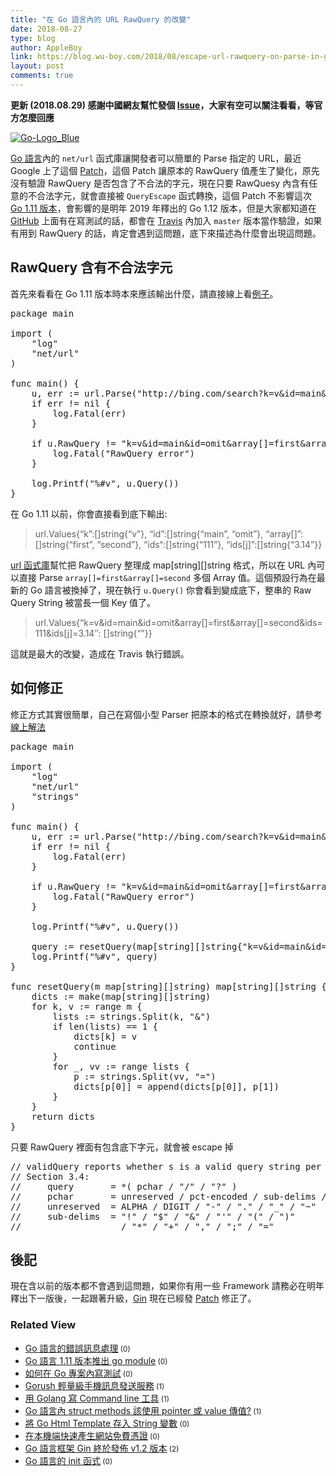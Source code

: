```yaml
---
title: "在 Go 語言內的 URL RawQuery 的改變"
date: 2018-08-27
type: blog
author: AppleBoy
link: https://blog.wu-boy.com/2018/08/escape-url-rawquery-on-parse-in-golang/
layout: post
comments: true
---
```


<strong>更新 (2018.08.29) 感謝中國網友幫忙發個 <a href="https://github.com/golang/go/issues/27302">Issue</a>，大家有空可以關注看看，等官方怎麼回應</strong>

<a href="https://www.flickr.com/photos/appleboy/40093179410/in/dateposted-public/" title="Go-Logo_Blue"><img src="https://i1.wp.com/farm1.staticflickr.com/908/40093179410_53df4bb9e8_z.jpg?w=840&#038;ssl=1" alt="Go-Logo_Blue" data-recalc-dims="1" /></a>

<a href="https://golang.org/">Go 語言</a>內的 <code>net/url</code> 函式庫讓開發者可以簡單的 Parse 指定的 URL，最近 Google 上了這個 <a href="https://github.com/golang/go/commit/1040626c0ce4a1bc2b312aa0866ffeb2ff53c1ab">Patch</a>，這個 Patch 讓原本的 RawQuery 值產生了變化，原先沒有驗證 RawQuery 是否包含了不合法的字元，現在只要 RawQuesy 內含有任意的不合法字元，就會直接被 <code>QueryEscape</code> 函式轉換，這個 Patch 不影響這次 <a href="https://blog.golang.org/go1.11">Go 1.11 版本</a>，會影響的是明年 2019 年釋出的 Go 1.12 版本，但是大家都知道在 <a href="https://github.com">GitHub</a> 上面有在寫測試的話，都會在 <a href="https://travis-ci.org">Travis</a> 內加入 <code>master</code> 版本當作驗證，如果有用到 RawQuery 的話，肯定會遇到這問題，底下來描述為什麼會出現這問題。

<span id="more-7068"></span>

<h2>RawQuery 含有不合法字元</h2>

首先來看看在 Go 1.11 版本時本來應該輸出什麼，請直接線上看<a href="https://play.golang.org/p/ZvZ-SoUjK16">例子</a>。

<pre class="brush: go; title: ; notranslate">
package main

import (
    &quot;log&quot;
    &quot;net/url&quot;
)

func main() {
    u, err := url.Parse(&quot;http://bing.com/search?k=v&amp;id=main&amp;id=omit&amp;array[]=first&amp;array[]=second&amp;ids<em></em>=111&amp;ids[j]=3.14&quot;)
    if err != nil {
        log.Fatal(err)
    }

    if u.RawQuery != &quot;k=v&amp;id=main&amp;id=omit&amp;array[]=first&amp;array[]=second&amp;ids<em></em>=111&amp;ids[j]=3.14&quot; {
        log.Fatal(&quot;RawQuery error&quot;)
    }

    log.Printf(&quot;%#v&quot;, u.Query())
}
</pre>

在 Go 1.11 以前，你會直接看到底下輸出:

<blockquote>
  url.Values{&#8220;k&#8221;:[]string{&#8220;v&#8221;}, &#8220;id&#8221;:[]string{&#8220;main&#8221;, &#8220;omit&#8221;}, &#8220;array[]&#8221;:[]string{&#8220;first&#8221;, &#8220;second&#8221;}, &#8220;ids<em></em>&#8220;:[]string{&#8220;111&#8221;}, &#8220;ids[j]&#8221;:[]string{&#8220;3.14&#8221;}}
</blockquote>

<a href="https://golang.org/pkg/net/url/">url 函式庫</a>幫忙把 RawQuery 整理成 map[string][]string 格式，所以在 URL 內可以直接 Parse <code>array[]=first&amp;array[]=second</code> 多個 Array 值。這個預設行為在最新的 Go 語言被換掉了，現在執行 <code>u.Query()</code> 你會看到變成底下，整串的 Raw Query String 被當長一個 Key 值了。

<blockquote>
  url.Values{&#8220;k=v&amp;id=main&amp;id=omit&amp;array[]=first&amp;array[]=second&amp;ids<em></em>=111&amp;ids[j]=3.14&#8243;: []string{&#8220;&#8221;}}
</blockquote>

這就是最大的改變，造成在 Travis 執行錯誤。

<h2>如何修正</h2>

修正方式其實很簡單，自己在寫個小型 Parser 把原本的格式在轉換就好，請參考<a href="https://play.golang.org/p/wO9vR3Ylliq">線上解法</a>

<pre class="brush: go; title: ; notranslate">
package main

import (
    &quot;log&quot;
    &quot;net/url&quot;
    &quot;strings&quot;
)

func main() {
    u, err := url.Parse(&quot;http://bing.com/search?k=v&amp;id=main&amp;id=omit&amp;array[]=first&amp;array[]=second&amp;ids<em></em>=111&amp;ids[j]=3.14&quot;)
    if err != nil {
        log.Fatal(err)
    }

    if u.RawQuery != &quot;k=v&amp;id=main&amp;id=omit&amp;array[]=first&amp;array[]=second&amp;ids<em></em>=111&amp;ids[j]=3.14&quot; {
        log.Fatal(&quot;RawQuery error&quot;)
    }

    log.Printf(&quot;%#v&quot;, u.Query())

    query := resetQuery(map[string][]string{&quot;k=v&amp;id=main&amp;id=omit&amp;array[]=first&amp;array[]=second&amp;ids<em></em>=111&amp;ids[j]=3.14&quot;: []string{&quot;&quot;}})
    log.Printf(&quot;%#v&quot;, query)
}

func resetQuery(m map[string][]string) map[string][]string {
    dicts := make(map[string][]string)
    for k, v := range m {
        lists := strings.Split(k, &quot;&amp;&quot;)
        if len(lists) == 1 {
            dicts[k] = v
            continue
        }
        for _, vv := range lists {
            p := strings.Split(vv, &quot;=&quot;)
            dicts[p[0]] = append(dicts[p[0]], p[1])
        }
    }
    return dicts
}
</pre>

只要 RawQuery 裡面有包含底下字元，就會被 escape 掉

<pre class="brush: plain; title: ; notranslate">
// validQuery reports whether s is a valid query string per RFC 3986
// Section 3.4:
//     query       = *( pchar / &quot;/&quot; / &quot;?&quot; )
//     pchar       = unreserved / pct-encoded / sub-delims / &quot;:&quot; / &quot;@&quot;
//     unreserved  = ALPHA / DIGIT / &quot;-&quot; / &quot;.&quot; / &quot;_&quot; / &quot;~&quot;
//     sub-delims  = &quot;!&quot; / &quot;$&quot; / &quot;&amp;&quot; / &quot;&#039;&quot; / &quot;(&quot; / &quot;)&quot;
//                   / &quot;*&quot; / &quot;+&quot; / &quot;,&quot; / &quot;;&quot; / &quot;=&quot;
</pre>

<h2>後記</h2>

現在含以前的版本都不會遇到這問題，如果你有用一些 Framework 請務必在明年釋出下一版後，一起跟著升級，<a href="https://github.com/gin-gonic/gin">Gin</a> 現在已經發 <a href="https://github.com/gin-gonic/gin/pull/1510">Patch</a> 修正了。
<div class="wp_rp_wrap  wp_rp_plain" ><div class="wp_rp_content"><h3 class="related_post_title">Related View</h3><ul class="related_post wp_rp"><li data-position="0" data-poid="in-6671" data-post-type="none" ><a href="https://blog.wu-boy.com/2017/03/error-handler-in-golang/" class="wp_rp_title">Go 語言的錯誤訊息處理</a><small class="wp_rp_comments_count"> (0)</small><br /></li><li data-position="1" data-poid="in-7098" data-post-type="none" ><a href="https://blog.wu-boy.com/2018/10/go-1-11-support-go-module/" class="wp_rp_title">Go 語言 1.11 版本推出 go module</a><small class="wp_rp_comments_count"> (0)</small><br /></li><li data-position="2" data-poid="in-7021" data-post-type="none" ><a href="https://blog.wu-boy.com/2018/05/how-to-write-testing-in-golang/" class="wp_rp_title">如何在 Go 專案內寫測試</a><small class="wp_rp_comments_count"> (0)</small><br /></li><li data-position="3" data-poid="in-6869" data-post-type="none" ><a href="https://blog.wu-boy.com/2017/11/gorush-a-push-notification-server-written-in-go/" class="wp_rp_title">Gorush 輕量級手機訊息發送服務</a><small class="wp_rp_comments_count"> (1)</small><br /></li><li data-position="4" data-poid="in-6661" data-post-type="none" ><a href="https://blog.wu-boy.com/2017/02/write-command-line-in-golang/" class="wp_rp_title">用 Golang 寫 Command line 工具</a><small class="wp_rp_comments_count"> (1)</small><br /></li><li data-position="5" data-poid="in-6721" data-post-type="none" ><a href="https://blog.wu-boy.com/2017/05/go-struct-method-pointer-or-value/" class="wp_rp_title">Go 語言內 struct methods 該使用 pointer 或 value 傳值?</a><small class="wp_rp_comments_count"> (1)</small><br /></li><li data-position="6" data-poid="in-6963" data-post-type="none" ><a href="https://blog.wu-boy.com/2018/02/simply-output-go-html-template-execution-to-strings/" class="wp_rp_title">將 Go Html Template 存入 String 變數</a><small class="wp_rp_comments_count"> (0)</small><br /></li><li data-position="7" data-poid="in-7047" data-post-type="none" ><a href="https://blog.wu-boy.com/2018/07/mkcert-zero-config-tool-to-make-locally-trusted-development-certificates/" class="wp_rp_title">在本機端快速產生網站免費憑證</a><small class="wp_rp_comments_count"> (0)</small><br /></li><li data-position="8" data-poid="in-6772" data-post-type="none" ><a href="https://blog.wu-boy.com/2017/07/go-framework-gin-release-v1-2/" class="wp_rp_title">Go 語言框架 Gin 終於發佈 v1.2 版本</a><small class="wp_rp_comments_count"> (2)</small><br /></li><li data-position="9" data-poid="in-7013" data-post-type="none" ><a href="https://blog.wu-boy.com/2018/04/init-func-in-golang/" class="wp_rp_title">Go 語言的 init 函式</a><small class="wp_rp_comments_count"> (0)</small><br /></li></ul></div></div>